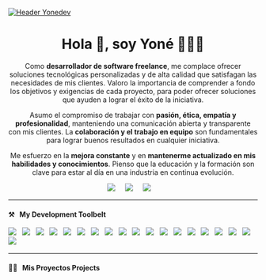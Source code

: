 [![Header Yonedev](https://res.cloudinary.com/dcllw95id/images/v1689187983/yonedev/Yonedev-Github/Yonedev-Github.png?_i=AA)](https://yone.dev/)

<h1 align='center'>Hola 👋, soy Yoné 🧑🏻‍💻</h1>

<p align='center'>
  Como <strong>desarrollador de software freelance</strong>, me complace ofrecer soluciones tecnológicas personalizadas y de alta calidad que satisfagan las necesidades de mis clientes. Valoro la importancia de comprender a fondo los objetivos y exigencias de cada proyecto, para poder ofrecer soluciones que ayuden a lograr el éxito de la iniciativa.
</p>

<p align='center'>
   Asumo el compromiso de trabajar con <strong>pasión, ética, empatía y profesionalidad</strong>, manteniendo una comunicación abierta y transparente con mis clientes. La <strong>colaboración y el trabajo en equipo</strong> son fundamentales para lograr buenos resultados en cualquier iniciativa.
</p>

<p align='center'>
   Me esfuerzo en la <strong>mejora constante</strong> y en <strong>mantenerme actualizado en mis habilidades y conocimientos</strong>. Pienso que la educación y la formación son clave para estar al día en una industria en continua evolución.
</p>

<p align='center'>
  <a href="https://twitter.com/yonedev"><img src="https://img.shields.io/badge/twitter-%231DA1F2.svg?&style=for-the-badge&logo=twitter&logoColor=white" /></a>&nbsp;&nbsp;&nbsp;&nbsp;
  <a href="https://www.linkedin.com/in/yonerocha/"><img src="https://img.shields.io/badge/linkedin-%230077B5.svg?&style=for-the-badge&logo=linkedin&logoColor=white" /></a>&nbsp;&nbsp;&nbsp;&nbsp;
  <a href="mailto:hi@yone.dev?subject=Hola%20Yoné"><img src="https://img.shields.io/badge/gmail-%23D14836.svg?&style=for-the-badge&logo=gmail&logoColor=white" /></a>&nbsp;&nbsp;&nbsp;&nbsp;
</p>

<hr>

<h4>⚒&nbsp;&nbsp;&nbsp;My Development Toolbelt</h4>
<p >
  <img src="https://img.shields.io/badge/html5%20-%23e34f26.svg?&style=for-the-badge&logo=html5&logoColor=white" />&nbsp;&nbsp;
  <img src="https://img.shields.io/badge/css3%20-%231572B6.svg?&style=for-the-badge&logo=css3&logoColor=white" />&nbsp;&nbsp;
  <img src="https://img.shields.io/badge/javascript%20-%23F7DF1E.svg?&style=for-the-badge&logo=javascript&logoColor=white" />&nbsp;&nbsp;
  <img src="https://img.shields.io/badge/react%20-%2361DAFB.svg?&style=for-the-badge&logo=react&logoColor=white" />&nbsp;&nbsp;
  <img src="https://img.shields.io/badge/redux%20-%23764ABC.svg?&style=for-the-badge&logo=redux&logoColor=white" />&nbsp;&nbsp;
  <img src="https://img.shields.io/badge/sass%20-%23cc6699.svg?&style=for-the-badge&logo=sass&logoColor=white" />&nbsp;&nbsp;
  <img src="https://img.shields.io/badge/jest%20-%2399425B.svg?&style=for-the-badge&logo=jest&logoColor=white" />&nbsp;&nbsp;
  <img src="https://img.shields.io/badge/node.js%20-%23339933.svg?&style=for-the-badge&logo=node.js&logoColor=white" />&nbsp;&nbsp;
  <img src="https://img.shields.io/badge/express%20-%23339933.svg?&style=for-the-badge&logo=express&logoColor=white" />&nbsp;&nbsp;
  <img src="https://img.shields.io/badge/gcp%20-%233369E8.svg?&style=for-the-badge&logo=google&logoColor=white" />&nbsp;&nbsp;
  <img src="https://img.shields.io/badge/git%20-%23F05133.svg?&style=for-the-badge&logo=git&logoColor=white" />&nbsp;&nbsp;
  <img src="https://img.shields.io/badge/mysql%20-%23016B93.svg?&style=for-the-badge&logo=mysql&logoColor=white" />&nbsp;&nbsp;
  <img src="https://img.shields.io/badge/linux%20-%23000.svg?&style=for-the-badge&logo=linux&logoColor=white" />&nbsp;&nbsp;
  <img src="https://img.shields.io/badge/firebase%20-%23FFCB2D.svg?&style=for-the-badge&logo=firebase&logoColor=white" />&nbsp;&nbsp;
  <img src="https://img.shields.io/badge/github%20-%23000.svg?&style=for-the-badge&logo=github&logoColor=white" />&nbsp;&nbsp;
  <img src="https://img.shields.io/badge/mongodb%20-%2358aa50.svg?&style=for-the-badge&logo=mongodb&logoColor=white" />&nbsp;&nbsp;
  <img src="https://img.shields.io/badge/docker%20-%232496ED.svg?&style=for-the-badge&logo=docker&logoColor=white" />&nbsp;&nbsp;
  <img src="https://img.shields.io/badge/swagger%20-%236D9A00.svg?&style=for-the-badge&logo=swagger&logoColor=white" />&nbsp;&nbsp;
  <img src="https://img.shields.io/static/v1?style=for-the-badge&message=.ENV&color=222222&logo=.ENV&logoColor=ECD53F&label=" />&nbsp;&nbsp;

</p>

<hr>

<h4>👨‍💻&nbsp;&nbsp;&nbsp;Mis Proyectos Projects</h4>
